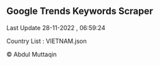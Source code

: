 

## Google Trends Keywords Scraper 
 
Last Update 28-11-2022 , 06:59:24

Country List :
VIETNAM.json



© Abdul Muttaqin 

